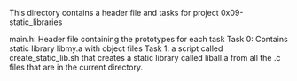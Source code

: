 This directory contains a header file and tasks for project 0x09-static_libraries

main.h: Header file containing the prototypes for each task
Task 0: Contains static library libmy.a with object files
Task 1: a script called create_static_lib.sh that creates a static library called liball.a from all the .c files that are in the current directory.

